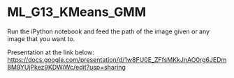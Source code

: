# ML_G13_KMeans_GMM

Run the iPython notebook and feed the path of the image given or any image that you want to.

Presentation at the link below:
https://docs.google.com/presentation/d/1w8FU0E_ZFfsMKkJnAO0rg6JEDm8M9YUjPkez9KDWiWc/edit?usp=sharing
